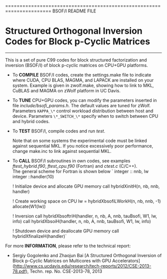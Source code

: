 ======================================================================
BSOF/I README FILE

Structured Orthogonal Inversion Codes for Block p-Cyclic Matrices
======================================================================

-----------------------------------------------------------------

This is a set of pure C99 codes for 
block structured factorization and inversion (BSOF/I)
of block p-cyclic matrices on CPU+GPU platforms.

* To **COMPILE** BSOF/I codes, create the settings.make file to indicate where 
  CUDA, CPU BLAS, MAGMA, and LAPACK are installed on your system. Example
  is given in zwolf.make, showing how to link to 
  MKL, CuBLAS and MAGMA on zWolf platform in UC Davis.  
   
* To **TUNE** CPU+GPU codes, you can modify the parameters 
  inserted in file *include/bsofi_params.h*. The default 
  values are tuned for zWolf. 
  Parameters `KAPPA_\*` control workload distribution between host and device.
  Parameters `\*_SWITCH_\*` specify when to switch between CPU and hybrid codes. 

* To **TEST** BSOF/I, compile codes and run *test*.  

  Note that on some systems the experimental code must be linked against 
  sequential MKL.  If you notice excessively poor performance, change 
  make.inc to link against sequential MKL.

* To  **CALL** BSOF/I subroutines in own codes, see examples 
  *ftest_hybrid.f90*, *ftest_cpu.f90* (Fortran) and *ctest.c* (C/C++).  
  The general scheme for Fortran is shown below
`
    integer  :: nnb, lw
    integer  ::handler(10)
    
    ! Initialize device and allocate GPU memory
    call hybridXinitH(n, nb, nnb, handler)
    
    ! Create working space on CPU
    lw = hybridXbsofiLWorkH(n, nb, nnb, -1)
    allocate(W1(lw))
    
    ! Inversion
    call hybridXbsoftriH(handler, n, nb, A, nnb, tauBsofi, W1, lw, info)
    call hybridXbsoiH(handler, n, nb, A, nnb, tauBsofi, W1, lw, info)
    
    ! Shutdown device and deallocate GPU memory
    call hybridXfinalizeH(handler)`

For more **INFORMATION**, please refer to the technical report:

* Sergiy Gogolenko and Zhaojun Bai
[A Structured Orthogonal Inversion of Block 
p-Cyclic Matrices on Multicores with GPU Accelerators]
(http://www.cs.ucdavis.edu/research/tech-reports/2012/CSE-2013-78.pdf),
Techn. rep. No. CSE-2013-78, 2013

